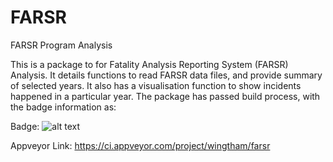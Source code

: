 # FARSR
FARSR Program Analysis

This is a package to for Fatality Analysis Reporting System (FARSR) Analysis. It details functions to read FARSR data files, and
provide summary of selected years. It also has a visualisation function to show incidents happened in a particular year. The package
has passed build process, with the badge information as:

Badge:
![alt text](https://ci.appveyor.com/api/projects/status/txnybav3frluq0yd?svg=true)


Appveyor Link:
https://ci.appveyor.com/project/wingtham/farsr
